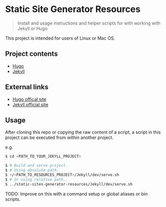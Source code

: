 # Static Site Generator Resources
> Install and usage instructions and helper scripts for with working with Jekyll or Hugo


This project is intended for users of Linux or Mac OS.

## Project contents

- [Hugo](Hugo)
- [Jekyll](Jekyll)

## External links

- [Hugo offical site](https://gohugo.io/)
- [Jekyll official site](http://jekyllrb.com/)

## Usage

After cloning this repo or copying the raw content of a script, a script in this project can be executed from within another project.

e.g.

```bash
$ cd <PATH_TO_YOUR_JEKYLL_PROJECT>

$ # Build and serve project.
$ # Using absolute path.
$ ~/<PATH_TO_RESOURCES_PROJECT>/Jekyll/dev/serve.sh
$ # Or using relative path..
$ ../static-sites-generator-resources/Jekyll/dev/serve.sh
```

TODO: Improve on this with a command setup or global aliases or bin scripts.
